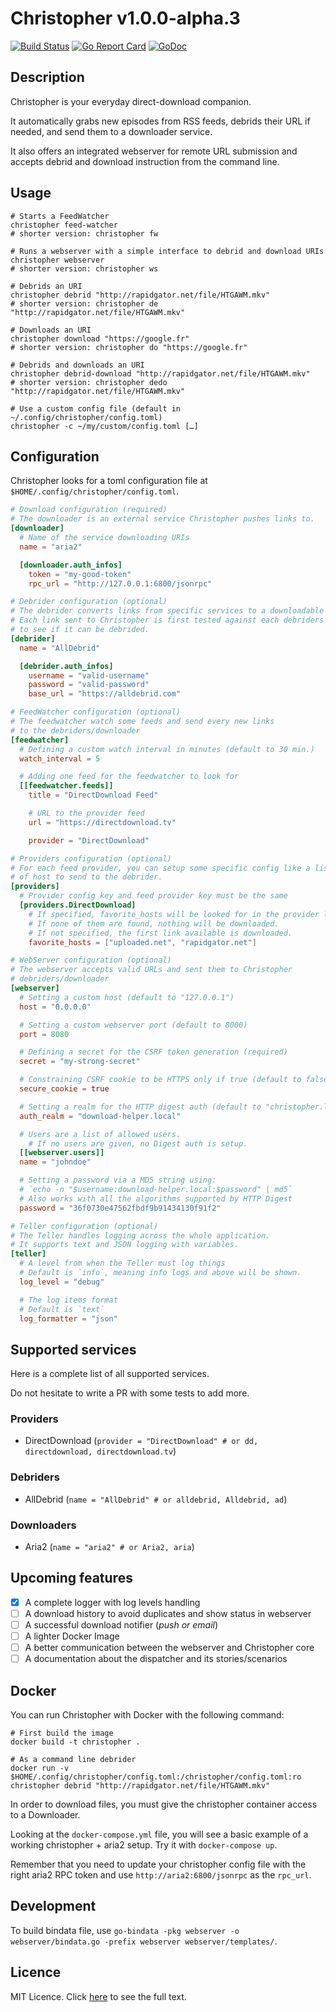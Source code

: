 # Christopher v1.0.0-alpha.3

[![Build Status](https://travis-ci.org/davidderus/christopher.svg?branch=master)](https://travis-ci.org/davidderus/christopher)
[![Go Report Card](https://goreportcard.com/badge/github.com/davidderus/christopher)](https://goreportcard.com/report/github.com/davidderus/christopher)
[![GoDoc](https://godoc.org/github.com/davidderus/christopher?status.svg)](https://godoc.org/github.com/davidderus/christopher)

## Description

Christopher is your everyday direct-download companion.

It automatically grabs new episodes from RSS feeds, debrids their URL if needed,
and send them to a downloader service.

It also offers an integrated webserver for remote URL submission and accepts
debrid and download instruction from the command line.

## Usage

```shell
# Starts a FeedWatcher
christopher feed-watcher
# shorter version: christopher fw

# Runs a webserver with a simple interface to debrid and download URIs
christopher webserver
# shorter version: christopher ws

# Debrids an URI
christopher debrid "http://rapidgator.net/file/HTGAWM.mkv"
# shorter version: christopher de "http://rapidgator.net/file/HTGAWM.mkv"

# Downloads an URI
christopher download "https://google.fr"
# shorter version: christopher do "https://google.fr"

# Debrids and downloads an URI
christopher debrid-download "http://rapidgator.net/file/HTGAWM.mkv"
# shorter version: christopher dedo "http://rapidgator.net/file/HTGAWM.mkv"

# Use a custom config file (default in ~/.config/christopher/config.toml)
christopher -c ~/my/custom/config.toml […]
```

## Configuration

Christopher looks for a toml configuration file at
`$HOME/.config/christopher/config.toml`.

```toml
# Download configuration (required)
# The downloader is an external service Christopher pushes links to.
[downloader]
  # Name of the service downloading URIs
  name = "aria2"

  [downloader.auth_infos]
    token = "my-good-token"
    rpc_url = "http://127.0.0.1:6800/jsonrpc"

# Debrider configuration (optional)
# The debrider converts links from specific services to a downloadable link.
# Each link sent to Christopher is first tested against each debriders
# to see if it can be debrided.
[debrider]
  name = "AllDebrid"

  [debrider.auth_infos]
    username = "valid-username"
    password = "valid-password"
    base_url = "https://alldebrid.com"

# FeedWatcher configuration (optional)
# The feedwatcher watch some feeds and send every new links
# to the debriders/downloader
[feedwatcher]
  # Defining a custom watch interval in minutes (default to 30 min.)
  watch_interval = 5

  # Adding one feed for the feedwatcher to look for
  [[feedwatcher.feeds]]
    title = "DirectDownload Feed"

    # URL to the provider feed
    url = "https://directdownload.tv"

    provider = "DirectDownload"

# Providers configuration (optional)
# For each feed provider, you can setup some specific config like a list
# of host to send to the debrider.
[providers]
  # Provider config key and feed provider key must be the same
  [providers.DirectDownload]
    # If specified, favorite_hosts will be looked for in the provider links.
    # If none of them are found, nothing will be downloaded.
    # If not specified, the first link available is downloaded.
    favorite_hosts = ["uploaded.net", "rapidgator.net"]

# WebServer configuration (optional)
# The webserver accepts valid URLs and sent them to Christopher
# debriders/downloader
[webserver]
  # Setting a custom host (default to "127.0.0.1")
  host = "0.0.0.0"

  # Setting a custom webserver port (default to 8000)
  port = 8080

  # Defining a secret for the CSRF token generation (required)
  secret = "my-strong-secret"

  # Constraining CSRF cookie to be HTTPS only if true (default to false)
  secure_cookie = true

  # Setting a realm for the HTTP digest auth (default to "christopher.local")
  auth_realm = "download-helper.local"

  # Users are a list of allowed users.
	# If no users are given, no Digest auth is setup.
  [[webserver.users]]
  name = "johndoe"

  # Setting a password via a MD5 string using:
  # `echo -n "$username:download-helper.local:$password" | md5`
  # Also works with all the algorithms supported by HTTP Digest
  password = "36f0730e47562fbdf9b91434130f91f2"

# Teller configuration (optional)
# The Teller handles logging across the whole application.
# It supports text and JSON logging with variables.
[teller]
  # A level from when the Teller must log things
  # Default is `info`, meaning info logs and above will be shown.
  log_level = "debug"

  # The log items format
  # Default is `text`
  log_formatter = "json"
```

## Supported services

Here is a complete list of all supported services.

Do not hesitate to write a PR with some tests to add more.

### Providers

- DirectDownload (`provider = "DirectDownload" # or dd, directdownload, directdownload.tv`)

### Debriders

- AllDebrid (`name = "AllDebrid" # or alldebrid, Alldebrid, ad`)

### Downloaders

- Aria2 (`name = "aria2" # or Aria2, aria`)

## Upcoming features

- [x] A complete logger with log levels handling
- [ ] A download history to avoid duplicates and show status in webserver
- [ ] A successful download notifier (_push or email_)
- [ ] A lighter Docker Image
- [ ] A better communication between the webserver and Christopher core
- [ ] A documentation about the dispatcher and its stories/scenarios

## Docker

You can run Christopher with Docker with the following command:

```shell
# First build the image
docker build -t christopher .

# As a command line debrider
docker run -v $HOME/.config/christopher/config.toml:/christopher/config.toml:ro christopher debrid "http://rapidgator.net/file/HTGAWM.mkv"
```

In order to download files, you must give the christopher container access
to a Downloader.

Looking at the `docker-compose.yml` file, you will see a basic example of a
working christopher + aria2 setup. Try it with `docker-compose up`.

Remember that you need to update your christopher config file with the right
aria2 RPC token and use `http://aria2:6800/jsonrpc` as the `rpc_url`.

## Development

To build bindata file, use `go-bindata -pkg webserver -o webserver/bindata.go -prefix webserver webserver/templates/`.

## Licence

MIT Licence. Click [here](LICENCE) to see the full text.
